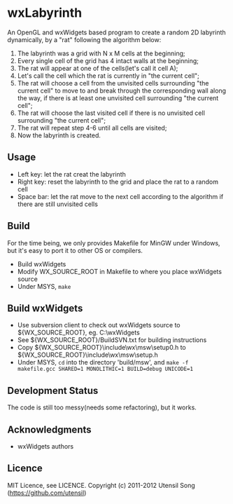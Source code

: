 wxLabyrinth
=============

An OpenGL and wxWidgets based program to create a random 2D labyrinth dynamically, by a "rat" following the algorithm below: 

1. The labyrinth was a grid with N x M cells at the beginning;
2. Every single cell of the grid has 4 intact walls at the beginning;
3. The rat will appear at one of the cells(let's call it cell A);
4. Let's call the cell which the rat is currently in "the current cell";
5. The rat will choose a cell from the unvisited cells surrounding "the current cell" to move to and break through the corresponding wall along the way, if there is at least one unvisited cell surrounding "the current cell";
6. The rat will choose the last visited cell if there is no unvisited cell surrounding "the current cell";
7. The rat will repeat step 4-6 until all cells are visited;
8. Now the labyrinth is created.

Usage
-----------------

* Left key: let the rat creat the labyrinth
* Right key: reset the labyrinth to the grid and place the rat to a random cell
* Space bar: let the rat move to the next cell according to the algorithm if there are still unvisited cells

Build
-----------------

For the time being, we only provides Makefile for MinGW under Windows, but it's easy to port it to other OS or compilers.

* Build wxWidgets
* Modify WX_SOURCE_ROOT in Makefile to where you place wxWidgets source
* Under MSYS, `make`

Build wxWidgets
-----------------

* Use subversion client to check out wxWidgets source to ${WX_SOURCE_ROOT}, eg. C:\wxWidgets
* See ${WX_SOURCE_ROOT}/BuildSVN.txt for building instructions
* Copy ${WX_SOURCE_ROOT}\include\wx\msw\setup0.h to ${WX_SOURCE_ROOT}\include\wx\msw\setup.h
* Under MSYS, `cd` into  the directory 'build/msw', and `make -f makefile.gcc SHARED=1 MONOLITHIC=1 BUILD=debug UNICODE=1`

Development Status
--------------------

The code is still too messy(needs some refactoring), but it works.

Acknowledgments
-----------------

* wxWidgets authors

Licence
-----------------

MIT Licence, see LICENCE.
Copyright (c) 2011-2012 Utensil Song (https://github.com/utensil)